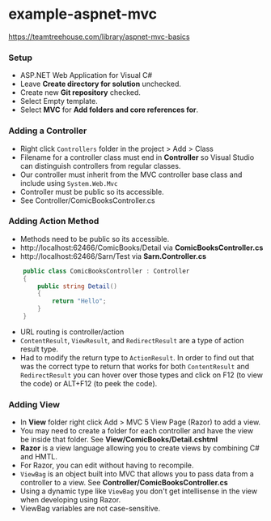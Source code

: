 ﻿# example-aspnet-mvc
https://teamtreehouse.com/library/aspnet-mvc-basics

### Setup ###
- ASP.NET Web Application for Visual C#
- Leave	**Create directory for solution** unchecked.
- Create new **Git repository** checked.
- Select Empty template.
- Select **MVC** for **Add folders and core references for**.

### Adding a Controller ###
- Right click `Controllers` folder in the project > Add > Class
- Filename for a controller class must end in **Controller** so Visual Studio can distinguish controllers from regular classes.
- Our controller must inherit from the MVC controller base class and include using `System.Web.Mvc`
- Controller must be public so its accessible.
- See Controller/ComicBooksController.cs

### Adding Action Method ###
- Methods need to be public so its accessible.
- http://localhost:62466/ComicBooks/Detail via **ComicBooksController.cs**
- http://localhost:62466/Sarn/Test via **Sarn.Controller.cs**
```csharp
    public class ComicBooksController : Controller
    {
        public string Detail()
        {
            return "Hello";
        }
    }
```
- URL routing is controller/action
- `ContentResult`, `ViewResult`, and `RedirectResult` are a type of action result type.
- Had to modify the return type to `ActionResult`.  In order to find out that was the correct type to return that works for both `ContentResult` and `RedirectResult` you can hover over those types and click on F12 (to view the code) or ALT+F12 (to peek the code).

### Adding View ###
- In **View** folder right click Add > MVC 5 View Page (Razor) to add a view.
- You may need to create a folder for each controller and have the view be inside that folder. See **View/ComicBooks/Detail.cshtml**
- **Razor** is a view language allowing you to create views by combining C# and HMTL.
- For Razor, you can edit without having to recompile.
- `ViewBag` is an object built into MVC that allows you to pass data from a controller to a view.  See **Controller/ComicBooksController.cs**
- Using a dynamic type like `ViewBag` you don't get intellisense in the view when developing using Razor.
- ViewBag variables are not case-sensitive.

